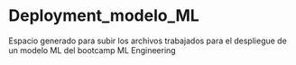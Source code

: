 # Deployment_modelo_ML
Espacio generado para subir los archivos trabajados para el despliegue de un modelo ML del bootcamp ML Engineering
